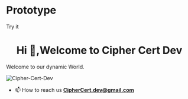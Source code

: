 # Prototype
Try it

<h1 align="center">Hi 👋,Welcome to Cipher Cert Dev</h1>
<p align="justify">Welcome to our dynamic World.</p>

<p align="left"> <img src="https://komarev.com/ghpvc/?username=Cipher-Cert-Dev&label=Profile%20views&color=0e75b6&style=flat" alt="Cipher-Cert-Dev" /> </p>


- 📫 How to reach us **CipherCert.dev@gmail.com**

<!---
Cipher-Cert-Dev/Cipher-Cert-Dev is a ✨ special ✨ repository because its `README.md` (this file) appears on your GitHub profile.
You can click the Preview link to take a look at your changes.
--->
